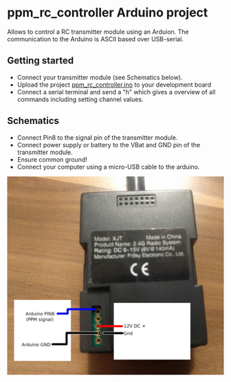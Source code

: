 # ppm_rc_controller Arduino project

Allows to control a RC transmitter module using an Arduion. The communication to the Arduino is ASCII based over USB-serial.

## Getting started

* Connect your transmitter module (see Schematics below).
* Upload the project [ppm_rc_controller.ino](ppm_rc_controller.ino) to your development board
* Connect a serial terminal and send a "h" which gives a overview of all commands including setting channel values.

## Schematics

* Connect Pin8 to the signal pin of the transmitter module.
* Connect power supply or battery to the VBat and GND pin of the transmitter module.
* Ensure common ground!
* Connect your computer using a micro-USB cable to the arduino.

![](schematics.jpg)


